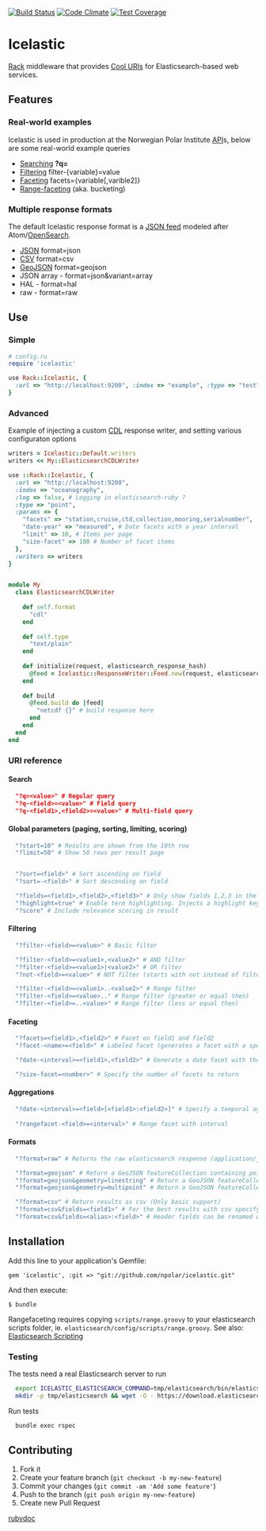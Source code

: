 [![Build Status](https://travis-ci.org/npolar/icelastic.svg?branch=master)](https://travis-ci.org/npolar/icelastic) [![Code Climate](https://codeclimate.com/github/npolar/icelastic/badges/gpa.svg)](https://codeclimate.com/github/npolar/icelastic) [![Test Coverage](https://codeclimate.com/github/npolar/icelastic/badges/coverage.svg)](https://codeclimate.com/github/npolar/icelastic)

# Icelastic
[Rack](http://rack.github.io/) middleware that provides [Cool URIs](http://www.w3.org/Provider/Style/URI.html) for Elasticsearch-based web services.

## Features
### Real-world examples
Icelastic is used in production at the Norwegian Polar Institute [API](http://api.npolar.no)s, below are some real-world example queries
* [Searching](http://api.npolar.no/dataset/?q=glacier) **?q=**
* [Filtering](http://api.npolar.no/oceanography/?q=&filter-collection=cast&filter-station=77) filter-{variable}=value 
* [Faceting](http://api.npolar.no/oceanography/?q=&facets=collection,station,sea_water_temperature) facets={variable[,varible2]}
* [Range-faceting](http://api.npolar.no/oceanography/?q=&rangefacet-sea_water_temperature=10,&rangefacet-latitude=10) (aka. bucketing) 

### Multiple response formats 
The default Icelastic response format is a [JSON feed]() modeled after Atom/[OpenSearch](http://www.opensearch.org/Specifications/OpenSearch/1.1#Example_of_OpenSearch_response_elements_in_Atom_1.0).

* [JSON](http://api.npolar.no/dataset/?q=&format=json) format=json
* [CSV](http://api.npolar.no/tracking/deployment/?q=&format=csv&fields=deployed,platform,vendor,terminated) format=csv
* [GeoJSON](http://api.npolar.no/expedition/track/?q=&filter-code=IPY-Traverse-0709&format=geojson&fields=altitude,measured,latitude,longitude) format=geojson
* JSON array - format=json&variant=array
* HAL - format=hal
* raw - format=raw

## Use
### Simple
```ruby
# config.ru
require 'icelastic'

use Rack::Icelastic, {
  :url => "http://localhost:9200", :index => "example", :type => "test" }
}

```
### Advanced

Example of injecting a custom [CDL](https://www.unidata.ucar.edu/software/netcdf/docs/index.html) response writer,
and setting various configuraton options

```ruby
writers = Icelastic::Default.writers
writers << My::ElasticsearchCDLWriter

use ::Rack::Icelastic, {
  :url => "http://localhost:9200",
  :index => "oceanography",
  :log => false, # Logging in elasticsearch-ruby ?
  :type => "point",
  :params => {
    "facets" => "station,cruise,ctd,collection,mooring,serialnumber",
    "date-year" => "measured", # Date facets with a year interval
    "limit" => 10, # Items per page
    "size-facet" => 100 # Number of facet items
  },
  :writers => writers
}
```

```ruby

module My
  class ElasticsearchCDLWriter
    
    def self.format
      "cdl"
    end
    
    def self.type
      "text/plain"
    end
    
    def initialize(request, elasticsearch_response_hash)
      @feed = Icelastic::ResponseWriter::Feed.new(request, elasticsearch_response_hash)
    end
          
    def build
      @feed.build do |feed|
        "netcdf {}" # build response here
      end
    end
  end
end
```

### URI reference
#### Search
```json
  "?q=<value>" # Regular query
  "?q-<field>=<value>" # Field query
  "?q-<field1>,<field2>=<value>" # Multi-field query
```

#### Global parameters (paging, sorting, limiting, scoring)

```ruby
  "?start=10" # Results are shown from the 10th row
  "?limit=50" # Show 50 rows per result page


  "?sort=<field>" # Sort ascending on field
  "?sort=-<field>" # Sort descending on field

  "?fields=<field1>,<field2>,<field3>" # Only show fields 1,2,3 in the response rows
  "?highlight=true" # Enable term highlighting. Injects a highlight key with the relevant sections into the entry
  "?score" # Include relevance scoring in result
```

#### Filtering

```ruby
  "?filter-<field>=<value>" # Basic filter

  "?filter-<field>=<value1>,<value2>" # AND filter
  "?filter-<field>=<value1>|<value2>" # OR filter
  "?not-<field>=<value>" # NOT filter (starts with not instead of filter)

  "?filter-<field>=<value1>..<value2>" # Range filter
  "?filter-<field>=<value>.." # Range filter (greater or equal then)
  "?filter-<field>=..<value>" # Range filter (less or equal then)
```

#### Faceting

```ruby
  "?facets=<field1>,<field2>" # Facet on field1 and field2
  "?facet-<name>=<field>" # Labeled facet (generates a facet with a specific name)

  "?date-<interval>=<field1>,<field2>" # Generate a date facet with the specified interval (year|month|day)

  "?size-facet=<number>" # Specify the number of facets to return
```

#### Aggregations

```ruby
  "?date-<interval>=<field>[<field1>:<field2>]" # Specify a temporal aggregation
  
  "?rangefacet-<field>=<interval>" # Range facet with interval
```

#### Formats

```ruby
  "?format=raw" # Returns the raw elasticsearch response (application/json)

  "?format=geojson" # Return a GeoJSON featureCollection containing point features
  "?format=geojson&geometry=linestring" # Return a GeoJSON featureCollection containing a linestring feature
  "?format=geojson&geometry=multipoint" # Return a GeoJSON featureCollection containing a multipoint feature

  "?format=csv" # Return results as csv (Only basic support)
  "?format=csv&fields=<field1>" # For the best results with csv specify the fields you want in the results
  "?format=csv&fields=<alias>:<field>" # Header fields can be renamed with an alias
```

## Installation

Add this line to your application's Gemfile:

    gem 'icelastic', :git => "git://github.com/npolar/icelastic.git"

And then execute:

    $ bundle


Rangefaceting requires copying `scripts/range.groovy` to your elasticsearch scripts folder, ie. `elasticsearch/config/scripts/range.groovy`.
See also: [Elasticsearch Scripting](http://www.elasticsearch.org/guide/en/elasticsearch/reference/current/modules-scripting.html)

### Testing

The tests need a real Elasticsearch server to run

```sh
  export ICELASTIC_ELASTICSEARCH_COMMAND=tmp/elasticsearch/bin/elasticsearch
  mkdir -p tmp/elasticsearch && wget -O - https://download.elasticsearch.org/elasticsearch/elasticsearch/elasticsearch-1.3.4.tar.gz | tar xz --directory=tmp/elasticsearch/ --strip-components=1
```
Run tests

```sh
  bundle exec rspec
```

## Contributing

1. Fork it
2. Create your feature branch (`git checkout -b my-new-feature`)
3. Commit your changes (`git commit -am 'Add some feature'`)
4. Push to the branch (`git push origin my-new-feature`)
5. Create new Pull Request

[rubydoc](http://www.rubydoc.info/github/npolar/icelastic/master/file/README.md)
